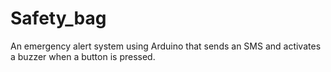 # Safety_bag
An emergency alert system using Arduino that sends an SMS and activates a buzzer when a button is pressed.
